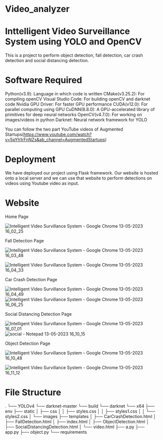 # Video_analyzer

# Inttelligent Video Surveillance System using YOLO and OpenCV

This is a project to perform object detection, fall detection, car crash detection and social distancing detection.

# Software Required
Python(v3.9): Language in which code is written
CMake(v3.25.2): For compiling openCV
Visual Studio Code: For building openCV and darknet code
Nvidia GPU Driver: For faster GPU performance
CUDA(v12.0): For parallel computing using GPU
CuDNN(8.8.0): A GPU-accelerated library of primitives for deep neural networks
OpenCV(v4.7.0): For working on images/videos in python
Darknet: Neural network framework for YOLO

You can follow the two part YouTube videos of Augmented Startups(https://www.youtube.com/watch?v=5pYh1rFnNZs&ab_channel=AugmentedStartups)

# Deployment
We have deployed our project using Flask framework. Our website is hosted onto a local server and we can use that website to perform detections
on videos using Youtube video as input.

# Website

Home Page

![Intelligent Video Survillance System - Google Chrome 13-05-2023 16_02_25](https://github.com/anubhavshail/Video_analyzer/assets/75006992/9d804ec4-5de1-4bdf-a9ef-671a03284c31)

Fall Detection Page

![Intelligent Video Survillance System - Google Chrome 13-05-2023 16_03_48](https://github.com/anubhavshail/Video_analyzer/assets/75006992/8b902dcc-8019-4dfd-8e68-afe869c021b9)

![Intelligent Video Survillance System - Google Chrome 13-05-2023 16_04_33](https://github.com/anubhavshail/Video_analyzer/assets/75006992/ef993998-5f9b-4ea7-b987-63bc54f76b2c)

Car Crash Detection Page

![Intelligent Video Survillance System - Google Chrome 13-05-2023 16_04_49](https://github.com/anubhavshail/Video_analyzer/assets/75006992/d286b8b5-1cd4-427d-951b-6dd5f847c1f2)
![Intelligent Video Survillance System - Google Chrome 13-05-2023 16_06_25](https://github.com/anubhavshail/Video_analyzer/assets/75006992/dd4d08b6-12e9-4141-9c65-551583380141)

Social Distancing Detection Page

![Intelligent Video Survillance System - Google Chrome 13-05-2023 16_07_01](https://github.com/anubhavshail/Video_analyzer/assets/75006992/412ae985-3275-409a-a214-cf39f94dc80a)
![social - Notepad 13-05-2023 16_10_15](https://github.com/anubhavshail/Video_analyzer/assets/75006992/a90eaf84-1fdf-4dc4-bf8b-9dc53fa62be5)

Object Detection Page

![Intelligent Video Survillance System - Google Chrome 13-05-2023 16_10_48](https://github.com/anubhavshail/Video_analyzer/assets/75006992/ba7cfedc-399e-4e35-b8c3-850619efe319)

![Intelligent Video Survillance System - Google Chrome 13-05-2023 16_11_12](https://github.com/anubhavshail/Video_analyzer/assets/75006992/b0abde0a-595b-427b-9fc0-1a4e9f569b34)

# File Structure

.
└── YOLOv4
    └── darknet-master
        └── build
            └── darknet
                └── x64
                    ├── env
                    ├── static
                    │   ├── css
                    │   │   ├── styles.css
                    │   │   ├── styles1.css
                    │   │   └── styles2.css
                    │   └── images
                    ├── templates
                    │   ├── CarCrashDetection.html
                    │   ├── FallDetection.html
                    │   ├── index.html
                    │   ├── ObjectDetection.html
                    │   ├── SocialDistancingDetection.html
                    │   └── video.html
                    ├── a.py
                    ├── app.py
                    ├── object.py
                    └── requirements
